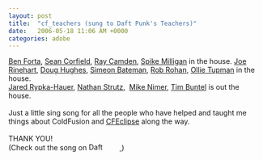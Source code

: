 ```yaml
---
layout: post
title:  "cf_teachers (sung to Daft Punk's Teachers)"
date:   2006-05-18 11:06 AM +0000
categories: adobe
---
```

<a href="http://www.forta.com/">Ben Forta</a>, <a href="http://www.corfield.org/">Sean Corfield</a>, <a href="http://ray.camdenfamily.com/">Ray Camden</a>, <a href="http://www.spike.org.uk/">Spike Milligan</a> in the house. <a href="http://clearsoftware.net/">Joe Rinehart</a>, <a href="http://doughughes.net/">Doug Hughes</a>, <a href="http://www.simb.net/">Simeon Bateman</a>, <a href="http://www.robrohan.com/">Rob Rohan</a>, <a href="http://www.dts-workshop.com/blog/">Ollie Tupman</a> in the house.<br /><a href="http://www.web-relevant.com/blogs/cfobjective/">Jared Rypka-Hauer</a>, <a href="http://www.dopefly.com/">Nathan Strutz</a>,&nbsp; <a href="http://www.mikenimer.com/">Mike Nimer</a>, <a href="http://www.buntel.com/">Tim Buntel</a> is out the house.&nbsp;<br /><br />Just a little sing song for all the people who have helped and taught me things about ColdFusion and <a href="http://www.cfeclipse.org/">CFEclipse</a> along the way.<br /><br />THANK YOU!<br />(Check out the song on <a href="http://click.linksynergy.com/fs-bin/stat?id=BvLBHSYIk4c&amp;offerid=78941&amp;type=3&amp;subid=0&amp;tmpid=1826&amp;RD_PARM1=http%253A%252F%252Fphobos.apple.com%252FWebObjects%252FMZStore.woa%252Fwa%252FviewAlbum%253Fi%253D17523620%2526id%253D17523648%2526s%253D143444%2526partnerId%253D30">   <img width="61" height="15" src="http://ax.phobos.apple.com.edgesuite.net/images/badgeitunes61x15dark.gif" alt="Daft Punk - Homework - Teachers" /> </a>)